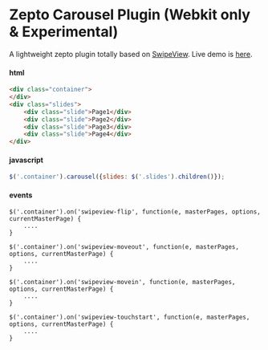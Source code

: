 # Zepto Carousel Plugin (Webkit only & Experimental)

A lightweight zepto plugin totally based on [SwipeView](https://github.com/cubiq/SwipeView). Live demo is [here](http://etanxing.github.com/).

#### html
``` html
<div class="container">
</div>
<div class="slides">
    <div class="slide">Page1</div>
    <div class="slide">Page2</div>
    <div class="slide">Page3</div>
    <div class="slide">Page4</div>
</div>
```
#### javascript
``` javascript
$('.container').carousel({slides: $('.slides').children()});
```

#### events
``` events
$('.container').on('swipeview-flip', function(e, masterPages, options, currentMasterPage) {
	....
}

$('.container').on('swipeview-moveout', function(e, masterPages, options, currentMasterPage) {
	....
}

$('.container').on('swipeview-movein', function(e, masterPages, options, currentMasterPage) {
	....
}

$('.container').on('swipeview-touchstart', function(e, masterPages, options, currentMasterPage) {
	....
}
```